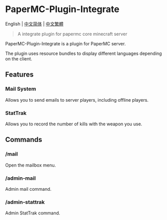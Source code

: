 # PaperMC-Plugin-Integrate
English | [中文简体](https://github.com/H4NGH01/PaperMC-Plugin-Integrate/blob/main/README_zh_sc.md) | [中文繁體](https://github.com/H4NGH01/PaperMC-Plugin-Integrate/blob/main/README_zh_tc.md)
> A integrate plugin for papermc core minecraft server

PaperMC-Plugin-Integrate is a plugin for PaperMC server.

The plugin uses resource bundles to display different languages depending on the client.

## Features
### Mail System
Allows you to send emails to server players, including offline players.

### StatTrak
Allows you to record the number of kills with the weapon you use.

## Commands
### /mail
Open the mailbox menu.

### /admin-mail
Admin mail command.

### /admin-stattrak
Admin StatTrak command.
